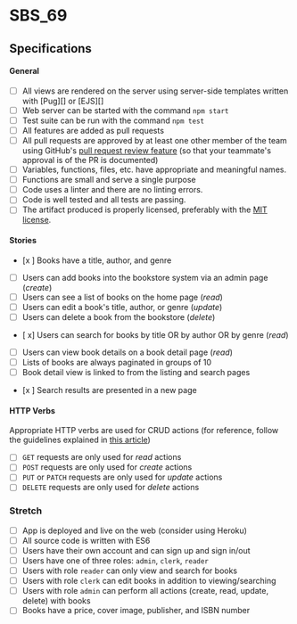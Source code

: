 # SBS_69

## Specifications

#### General
- [ ] All views are rendered on the server using server-side templates written with [Pug][] or [EJS][]
- [ ] Web server can be started with the command `npm start`
- [ ] Test suite can be run with the command `npm test`
- [ ] All features are added as pull requests
- [ ] All pull requests are approved by at least one other member of the team using GitHub's [pull request review feature](https://help.github.com/articles/about-pull-request-reviews/) (so that your teammate's approval is of the PR is documented)
- [ ] Variables, functions, files, etc. have appropriate and meaningful names.
- [ ] Functions are small and serve a single purpose
- [ ] Code uses a linter and there are no linting errors.
- [ ] Code is well tested and all tests are passing.
- [ ] The artifact produced is properly licensed, preferably with the [MIT license](https://opensource.org/licenses/MIT).

#### Stories
- [x ] Books have a title, author, and genre
- [ ] Users can add books into the bookstore system via an admin page (_create_)
- [ ] Users can see a list of books on the home page (_read_)
- [ ] Users can edit a book's title, author, or genre (_update_)
- [ ] Users can delete a book from the bookstore (_delete_)
- [ x] Users can search for books by title OR by author OR by genre (_read_)
- [ ] Users can view book details on a book detail page (_read_)
- [ ] Lists of books are always paginated in groups of 10
- [ ] Book detail view is linked to from the listing and search pages
- [x ] Search results are presented in a new page

#### HTTP Verbs
Appropriate HTTP verbs are used for CRUD actions (for reference, follow the guidelines explained in [this article](http://www.vinaysahni.com/best-practices-for-a-pragmatic-restful-api#restful))
- [ ] `GET` requests are only used for _read_ actions
- [ ] `POST` requests are only used for _create_ actions
- [ ] `PUT` or `PATCH` requests are only used for _update_ actions
- [ ] `DELETE` requests are only used for _delete_ actions

### Stretch

- [ ] App is deployed and live on the web (consider using Heroku)
- [ ] All source code is written with ES6
- [ ] Users have their own account and can sign up and sign in/out
- [ ] Users have one of three roles: `admin`, `clerk`, `reader`
- [ ] Users with role `reader` can only view and search for books
- [ ] Users with role `clerk` can edit books in addition to viewing/searching
- [ ] Users with role `admin` can perform all actions (create, read, update, delete) with books
- [ ] Books have a price, cover image, publisher, and ISBN number
